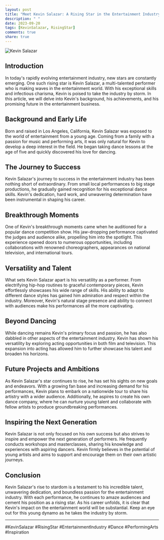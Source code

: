 ```yaml
---
layout: post
title: "Meet Kevin Salazar: A Rising Star in the Entertainment Industry"
description: " "
date: 2023-09-20
tags: [KevinSalazar, RisingStar]
comments: true
share: true
---
```


![Kevin Salazar](https://source.unsplash.com/1600x900/?entertainment)

## Introduction

In today's rapidly evolving entertainment industry, new stars are constantly emerging. One such rising star is Kevin Salazar, a multi-talented performer who is making waves in the entertainment world. With his exceptional skills and infectious charisma, Kevin is poised to take the industry by storm. In this article, we will delve into Kevin's background, his achievements, and his promising future in the entertainment business.

## Background and Early Life

Born and raised in Los Angeles, California, Kevin Salazar was exposed to the world of entertainment from a young age. Coming from a family with a passion for music and performing arts, it was only natural for Kevin to develop a deep interest in the field. He began taking dance lessons at the age of five and quickly discovered his love for dancing.

## The Journey to Success

Kevin Salazar's journey to success in the entertainment industry has been nothing short of extraordinary. From small local performances to big stage productions, he gradually gained recognition for his exceptional dance skills. Kevin's dedication, hard work, and unwavering determination have been instrumental in shaping his career.

## Breakthrough Moments

One of Kevin's breakthrough moments came when he auditioned for a popular dance competition show. His jaw-dropping performance captivated the judges and audience alike, propelling him into the spotlight. This experience opened doors to numerous opportunities, including collaborations with renowned choreographers, appearances on national television, and international tours.

## Versatility and Talent

What sets Kevin Salazar apart is his versatility as a performer. From electrifying hip-hop routines to graceful contemporary pieces, Kevin effortlessly showcases his wide range of skills. His ability to adapt to different dance styles has gained him admiration and respect within the industry. Moreover, Kevin's natural stage presence and ability to connect with audiences make his performances all the more captivating.

## Beyond Dancing

While dancing remains Kevin's primary focus and passion, he has also dabbled in other aspects of the entertainment industry. Kevin has shown his versatility by exploring acting opportunities in both film and television. This expansion into acting has allowed him to further showcase his talent and broaden his horizons.

## Future Projects and Ambitions

As Kevin Salazar's star continues to rise, he has set his sights on new goals and endeavors. With a growing fan base and increasing demand for his performances, Kevin plans to embark on a nationwide tour to share his artistry with a wider audience. Additionally, he aspires to create his own dance company, where he can nurture young talent and collaborate with fellow artists to produce groundbreaking performances.

## Inspiring the Next Generation

Kevin Salazar is not only focused on his own success but also strives to inspire and empower the next generation of performers. He frequently conducts workshops and masterclasses, sharing his knowledge and experiences with aspiring dancers. Kevin firmly believes in the potential of young artists and aims to support and encourage them on their own artistic journeys.

## Conclusion

Kevin Salazar's rise to stardom is a testament to his incredible talent, unwavering dedication, and boundless passion for the entertainment industry. With each performance, he continues to amaze audiences and cement his position as a rising star. As his career unfolds, it is clear that Kevin's impact on the entertainment world will be substantial. Keep an eye out for this young dynamo as he takes the industry by storm.

---

\#KevinSalazar #RisingStar #EntertainmentIndustry #Dance #PerformingArts #Inspiration